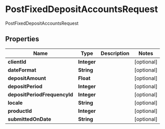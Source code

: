 

# PostFixedDepositAccountsRequest

PostFixedDepositAccountsRequest

## Properties

| Name | Type | Description | Notes |
|------------ | ------------- | ------------- | -------------|
|**clientId** | **Integer** |  |  [optional] |
|**dateFormat** | **String** |  |  [optional] |
|**depositAmount** | **Float** |  |  [optional] |
|**depositPeriod** | **Integer** |  |  [optional] |
|**depositPeriodFrequencyId** | **Integer** |  |  [optional] |
|**locale** | **String** |  |  [optional] |
|**productId** | **Integer** |  |  [optional] |
|**submittedOnDate** | **String** |  |  [optional] |



